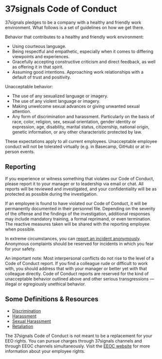 # 37signals Code of Conduct

37signals pledges to be a company with a healthy and friendly work environment. What follows is a set of guidelines on how we get there.

Behavior that contributes to a healthy and friendly work environment:

* Using courteous language.
* Being respectful and empathetic, especially when it comes to differing viewpoints and experiences.
* Gracefully accepting constructive criticism and direct feedback, as well as offering it in that spirit.
* Assuming good intentions. Approaching work relationships with a default of trust and positivity.

Unacceptable behavior:

* The use of any sexualized language or imagery.
* The use of any violent language or imagery.
* Making unwelcome sexual advances or giving unwanted sexual attention.
* Any form of discrimination and harassment. Particularly on the basis of race, color, religion, sex, sexual orientation, gender identity or expression, age, disability, marital status, citizenship, national origin, genetic information, or any other characteristic protected by law.

These expectations apply to all current employees. Unacceptable employee conduct will not be tolerated virtually (e.g. in Basecamp, GitHub) or at in-person events.

## Reporting

If you experience or witness something that violates our Code of Conduct, please report it to your manager or to leadership via email or chat. All reports will be reviewed and investigated, and your confidentiality will be as protected as possible during the investigation.

If an employee is found to have violated our Code of Conduct, it will be permanently documented in their personnel file. Depending on the severity of the offense and the findings of the investigation, additional responses may include mandatory training, a formal reprimand, or even termination. The reactive measures taken will be shared with the reporting employee when possible.

In extreme circumstances, you can [report an incident anonymously](https://3.basecamp.com/2914079/buckets/22311406/documents/4177996672). Anonymous complaints should be reserved for incidents in which you fear for your safety.

An important note: Most interpersonal conflicts do not rise to the level of a Code of Conduct report. If you find a colleague rude or difficult to work with, you should address that with your manager or better yet with that colleague directly. Code of Conduct reports are reserved for the kind of unacceptable behavior outlined above and other serious transgressions — illegal or egregiously unethical behavior.

## Some Definitions & Resources

* [Discrimination](https://www.eeoc.gov/discrimination-type)
* [Harassment](https://www.eeoc.gov/harassment)
* [Sexual Harassment](https://www.eeoc.gov/sexual-harassment)
* [Retaliation](https://www.eeoc.gov/retaliation)

The 37signals Code of Conduct is not meant to be a replacement for your EEO rights. You can pursue charges through 37signals channels and through EEOC channels simultaneously. Visit the [EEOC website](https://www.eeoc.gov/how-file-charge-employment-discrimination) for more information about your employee rights.
